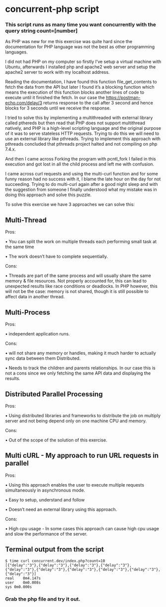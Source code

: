 # concurrent-php script

### This script runs as many time you want concurrently with the query string count=[number]

As PHP was new for me this exercise was quite hard since the documentation for PHP language was not the best as other programming languages.

I did not had PHP on my computer so firstly I’ve setup a virtual machine with Ubuntu, afterwards I installed php and apache2 web server and setup the apache2 server to work with my localhost address.

Reading the documentation, I have found this function file_get_contents to fetch the data from the API but later I found it’s a blocking function which means the execution of this function blocks another lines of code to execute until it finished the fetch. In our case the https://postman-echo.com/delay/3 returns response to the call after 3 second and hence blocks for 3 seconds until we receive the response.

I tried to solve this by implementing a multithreaded with external library called pthereds but then read that PHP does not support multithread natively, and PHP is a high-level scripting language and the original purpose of it was to serve stateless HTTP requests. Trying to do this we will need to use an external library like pthreads. Trying to implement this approach with pthreads concluded that pthreads project halted and not compiling on php 7.4.x.

And then I came across Forking the program with pcntl_fork I failed in this execution and got lost in all the child process and left me with confusion.

I came across curl requests and using the multi-curl function and for some funny reason had no success with it, I blame the late hour on the day for not succeeding.
Trying to do multi-curl again after a good night sleep and with the suggestion from someone I finally understood what my mistake was in doing this approach and solve this puzzle.

To solve this exercise we have 3 approaches we can solve this:

##	Multi-Thread 

Pros:

•	You can split the work on multiple threads each performing small task at the same time

•	The work doesn’t have to complete sequentially.
      
Cons:

•	Threads are part of the same process and will usually share the same memory & file resources. Not properly accounted for, this can lead to unexpected results like race conditions or deadlocks. In PHP however, this will not be the case: memory is not shared, though it is still possible to affect data in another thread.

##	Multi-Process

Pros:

•	independent application runs.

Cons:

•	will not share any memory or handles, making it much harder to actually sync data between them Distributed.

•	Needs to track the children and parents relationships.
In our case this is not a cons since we only fetching the same API data and displaying the results.

##	Distributed Parallel Processing

Pros:

•	Using distributed libraries and frameworks to distribute the job on multiply server and not being depend only on one machine CPU and memory.

Cons:

•	Out of the scope of the solution of this exercise.

##	Multi cURL - My approach to run URL requests in parallel

Pros:

•	Using this approach enables the user to execute multiple requests simultaneously in asynchronous mode.
      
•	Easy to setup, understand and follow

•	Doesn’t need an external library using this approach.

Cons:

•	High cpu usage - In some cases this approach can cause high cpu usage and slow the performance of the server.

## Terminal output from the script
```
$ time curl concurrent.dev/index.php?count=10
[{"delay":"3"},{"delay":"3"},{"delay":"3"},{"delay":"3"},{"delay":"3"},{"delay":"3"},{"delay":"3"},{"delay":"3"},{"delay":"3"},{"delay":"3"}]
real	0m4.147s
user	0m0.008s
sys	0m0.000s
```
### Grab the php file and try it out.
